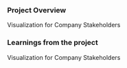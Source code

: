 ### Project Overview

 Visualization for Company Stakeholders


### Learnings from the project

 Visualization for Company Stakeholders


